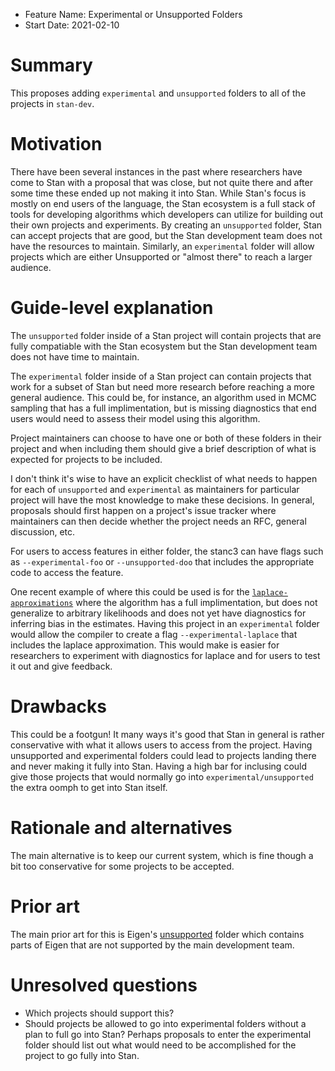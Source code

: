 - Feature Name: Experimental or Unsupported Folders
- Start Date: 2021-02-10

# Summary
[summary]: #summary

This proposes adding `experimental` and `unsupported` folders to all of the projects in `stan-dev`.

# Motivation
[motivation]: #motivation

There have been several instances in the past where researchers have come to Stan with a proposal that was close, but not quite there and after some time these ended up not making it into Stan. While Stan's focus is mostly on end users of the language, the Stan ecosystem is a full stack of tools for developing algorithms which developers can utilize for building out their own projects and experiments. By creating an `unsupported` folder, Stan can accept projects that are good, but the Stan development team does not have the resources to maintain. Similarly, an `experimental` folder will allow projects which are either Unsupported or "almost there" to reach a larger audience.

# Guide-level explanation
[guide-level-explanation]: #guide-level-explanation

The `unsupported` folder inside of a Stan project will contain projects that are fully compatiable with the Stan ecosystem but the Stan development team does not have time to maintain.

The `experimental` folder inside of a Stan project can contain projects that work for a subset of Stan but need more research before reaching a more general audience. This could be, for instance, an algorithm used in MCMC sampling that has a full implimentation, but is missing diagnostics that end users would need to assess their model using this algorithm.

Project maintainers can choose to have one or both of these folders in their project and when including them should give a brief description of what is expected for projects to be included.

I don't think it's wise to have an explicit checklist of what needs to happen for each of `unsupported` and `experimental` as maintainers for particular project will have the most knowledge to make these decisions. In general, proposals should first happen on a project's issue tracker where maintainers can then decide whether the project needs an RFC, general discussion, etc.

For users to access features in either folder, the stanc3 can have flags such as `--experimental-foo` or `--unsupported-doo` that includes the appropriate code to access the feature.


One recent example of where this could be used is for the [`laplace-approximations`](https://arxiv.org/pdf/2004.12550.pdf) where the algorithm has a full implimentation, but does not generalize to arbitrary likelihoods and does not yet have diagnostics for inferring bias in the estimates. Having this project in an `experimental` folder would allow the compiler to create a flag `--experimental-laplace` that includes the laplace approximation. This would make is easier for researchers to experiment with diagnostics for laplace and for users to test it out and give feedback.


# Drawbacks
[drawbacks]: #drawbacks

This could be a footgun! It many ways it's good that Stan in general is rather conservative with what it allows users to access from the project. Having unsupported and experimental folders could lead to projects landing there and never making it fully into Stan. Having a high bar for inclusing could give those projects that would normally go into `experimental/unsupported` the extra oomph to get into Stan itself.

# Rationale and alternatives
[rationale-and-alternatives]: #rationale-and-alternatives

The main alternative is to keep our current system, which is fine though a bit too conservative for some projects to be accepted.

# Prior art
[prior-art]: #prior-art

The main prior art for this is Eigen's [unsupported](https://gitlab.com/libeigen/eigen/-/tree/master/unsupported) folder which contains parts of Eigen that are not supported by the main development team.

# Unresolved questions
[unresolved-questions]: #unresolved-questions

- Which projects should support this?
- Should projects be allowed to go into experimental folders without a plan to full go into Stan? Perhaps proposals to enter the experimental folder should list out what would need to be accomplished for the project to go fully into Stan.
